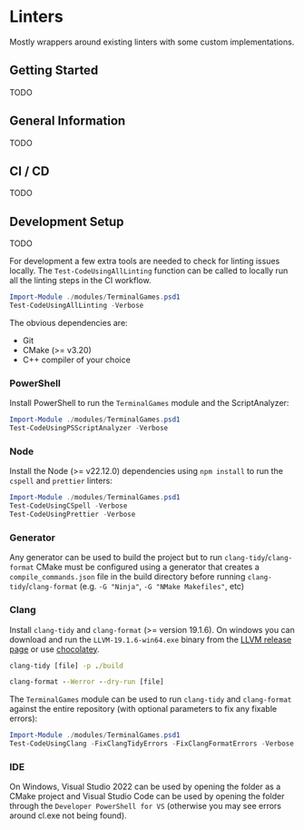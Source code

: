 # Linters

Mostly wrappers around existing linters with some custom implementations.

## Getting Started

TODO

## General Information

TODO

## CI / CD

TODO

## Development Setup

TODO

For development a few extra tools are needed to check for linting issues locally. The `Test-CodeUsingAllLinting` function
can be called to locally run all the linting steps in the CI workflow.

```ps1
Import-Module ./modules/TerminalGames.psd1
Test-CodeUsingAllLinting -Verbose
```

The obvious dependencies are:

- Git
- CMake (>= v3.20)
- C++ compiler of your choice

### PowerShell

Install PowerShell to run the `TerminalGames` module and the ScriptAnalyzer:

```ps1
Import-Module ./modules/TerminalGames.psd1
Test-CodeUsingPSScriptAnalyzer -Verbose
```

### Node

Install the Node (>= v22.12.0) dependencies using `npm install` to run the `cspell` and `prettier` linters:

```ps1
Import-Module ./modules/TerminalGames.psd1
Test-CodeUsingCSpell -Verbose
Test-CodeUsingPrettier -Verbose
```

### Generator

Any generator can be used to build the project but to run `clang-tidy`/`clang-format` CMake must be configured using a generator
that creates a `compile_commands.json` file in the build directory before running `clang-tidy`/`clang-format` (e.g.
`-G "Ninja"`, `-G "NMake Makefiles"`, etc)

### Clang

Install `clang-tidy` and `clang-format` (>= version 19.1.6). On windows you can download and run the `LLVM-19.1.6-win64.exe`
binary from the [LLVM release page](https://github.com/llvm/llvm-project/releases/tag/llvmorg-19.1.6) or use
[chocolatey](https://community.chocolatey.org/packages/llvm).

```cmd
clang-tidy [file] -p ./build
```

```cmd
clang-format --Werror --dry-run [file]
```

The `TerminalGames` module can be used to run `clang-tidy` and `clang-format` against the entire repository (with optional
parameters to fix any fixable errors):

```ps1
Import-Module ./modules/TerminalGames.psd1
Test-CodeUsingClang -FixClangTidyErrors -FixClangFormatErrors -Verbose
```

### IDE

On Windows, Visual Studio 2022 can be used by opening the folder as a CMake project and Visual Studio Code can be used by
opening the folder through the `Developer PowerShell for VS` (otherwise you may see errors around cl.exe not being found).
